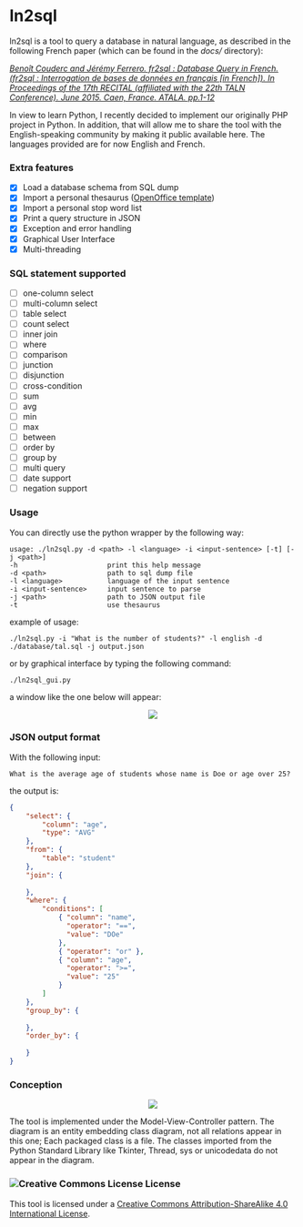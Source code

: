 # ln2sql

ln2sql is a tool to query a database in natural language, as described in the following French paper (which can be found in the <i>docs/</i> directory):

<i><a rel="license" href="https://www.researchgate.net/publication/278965118_fr2sql_Interrogation_de_bases_de_donnees_en_francais">Benoît Couderc and Jérémy Ferrero. fr2sql : Database Query in French. (fr2sql : Interrogation de bases de données en français [in French]). In Proceedings of the 17th RECITAL (affiliated with the 22th TALN Conference). June 2015. Caen, France. ATALA. pp.1-12 </a></i>

In view to learn Python, I recently decided to implement our originally PHP project in Python. In addition, that will allow me to share the tool with the English-speaking community by making it public available here. The languages provided are for now English and French.

### Extra features

- [X] Load a database schema from SQL dump
- [X] Import a personal thesaurus (<a rel="thesaurus" href="http://extensions.openoffice.org/en/search?f%5B0%5D=field_project_tags%3A157">OpenOffice template</a>)
- [X] Import a personal stop word list
- [X] Print a query structure in JSON
- [X] Exception and error handling
- [X] Graphical User Interface
- [X] Multi-threading

### SQL statement supported

- [ ] one-column select
- [ ] multi-column select
- [ ] table select
- [ ] count select
- [ ] inner join
- [ ] where
- [ ] comparison
- [ ] junction
- [ ] disjunction
- [ ] cross-condition
- [ ] sum
- [ ] avg
- [ ] min
- [ ] max
- [ ] between
- [ ] order by
- [ ] group by
- [ ] multi query
- [ ] date support
- [ ] negation support

### Usage

You can directly use the python wrapper by the following way:
```
usage: ./ln2sql.py -d <path> -l <language> -i <input-sentence> [-t] [-j <path>]
-h						print this help message
-d <path>				path to sql dump file
-l <language>			language of the input sentence
-i <input-sentence>		input sentence to parse
-j <path>				path to JSON output file
-t						use thesaurus
```
example of usage:
```
./ln2sql.py -i "What is the number of students?" -l english -d ./database/tal.sql -j output.json
```
or by graphical interface by typing the following command:
```
./ln2sql_gui.py
```
a window like the one below will appear:
<p align="center">
<img src="https://raw.githubusercontent.com/FerreroJeremy/ln2sql/master/docs/graphical_user_interface.png">
</p>

### JSON output format

With the following input:
```
What is the average age of students whose name is Doe or age over 25?
```
the output is:
```JSON
{
	"select": {
		"column": "age",
		"type": "AVG"
	},
	"from": {
		"table": "student"
	},
	"join": {
	
	},
	"where": {
		"conditions": [
			{ "column": "name",
			  "operator": "==",
			  "value": "DOe"
			},
			{ "operator": "or" },
			{ "column": "age",
			  "operator": ">=",
			  "value": "25"
			}
		]
	},
	"group_by": {
	
	},
	"order_by": {
	
	}
}
```
### Conception

<p align="center">
<img src="https://raw.githubusercontent.com/FerreroJeremy/ln2sql/master/docs/entity_mvc_class_diagram.png">
</p>
The tool is implemented under the Model-View-Controller pattern. The diagram is an entity embedding class diagram, not all relations appear in this one; Each packaged class is a file. The classes imported from the Python Standard Library like Tkinter, Thread, sys or unicodedata do not appear in the diagram.

<br/>

### <img alt="Creative Commons License" style="border-width:0" src="https://i.creativecommons.org/l/by-sa/4.0/88x31.png" /> License

This tool is licensed under a <a rel="license" href="http://creativecommons.org/licenses/by-sa/4.0/">Creative Commons Attribution-ShareAlike 4.0 International License</a>.
